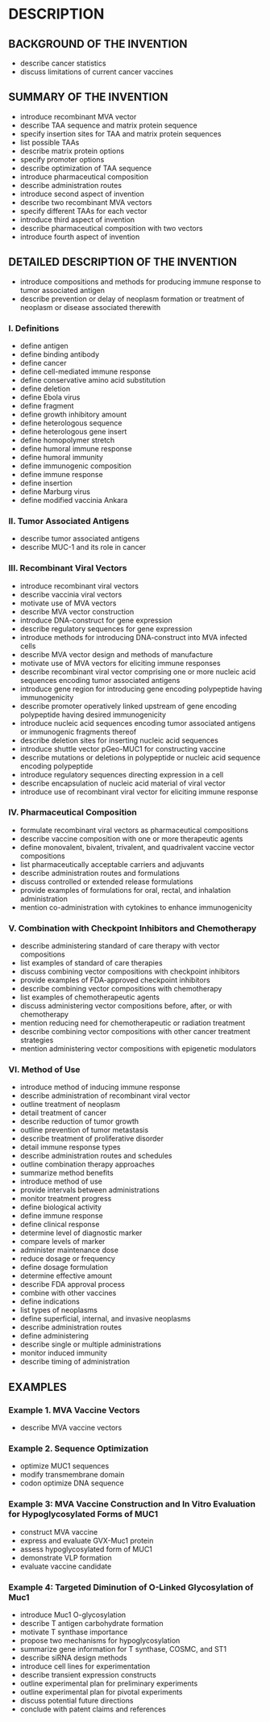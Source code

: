 # DESCRIPTION

## BACKGROUND OF THE INVENTION

- describe cancer statistics
- discuss limitations of current cancer vaccines

## SUMMARY OF THE INVENTION

- introduce recombinant MVA vector
- describe TAA sequence and matrix protein sequence
- specify insertion sites for TAA and matrix protein sequences
- list possible TAAs
- describe matrix protein options
- specify promoter options
- describe optimization of TAA sequence
- introduce pharmaceutical composition
- describe administration routes
- introduce second aspect of invention
- describe two recombinant MVA vectors
- specify different TAAs for each vector
- introduce third aspect of invention
- describe pharmaceutical composition with two vectors
- introduce fourth aspect of invention

## DETAILED DESCRIPTION OF THE INVENTION

- introduce compositions and methods for producing immune response to tumor associated antigen
- describe prevention or delay of neoplasm formation or treatment of neoplasm or disease associated therewith

### I. Definitions

- define antigen
- define binding antibody
- define cancer
- define cell-mediated immune response
- define conservative amino acid substitution
- define deletion
- define Ebola virus
- define fragment
- define growth inhibitory amount
- define heterologous sequence
- define heterologous gene insert
- define homopolymer stretch
- define humoral immune response
- define humoral immunity
- define immunogenic composition
- define immune response
- define insertion
- define Marburg virus
- define modified vaccinia Ankara

### II. Tumor Associated Antigens

- describe tumor associated antigens
- describe MUC-1 and its role in cancer

### III. Recombinant Viral Vectors

- introduce recombinant viral vectors
- describe vaccinia viral vectors
- motivate use of MVA vectors
- describe MVA vector construction
- introduce DNA-construct for gene expression
- describe regulatory sequences for gene expression
- introduce methods for introducing DNA-construct into MVA infected cells
- describe MVA vector design and methods of manufacture
- motivate use of MVA vectors for eliciting immune responses
- describe recombinant viral vector comprising one or more nucleic acid sequences encoding tumor associated antigens
- introduce gene region for introducing gene encoding polypeptide having immunogenicity
- describe promoter operatively linked upstream of gene encoding polypeptide having desired immunogenicity
- introduce nucleic acid sequences encoding tumor associated antigens or immunogenic fragments thereof
- describe deletion sites for inserting nucleic acid sequences
- introduce shuttle vector pGeo-MUC1 for constructing vaccine
- describe mutations or deletions in polypeptide or nucleic acid sequence encoding polypeptide
- introduce regulatory sequences directing expression in a cell
- describe encapsulation of nucleic acid material of viral vector
- introduce use of recombinant viral vector for eliciting immune response

### IV. Pharmaceutical Composition

- formulate recombinant viral vectors as pharmaceutical compositions
- describe vaccine composition with one or more therapeutic agents
- define monovalent, bivalent, trivalent, and quadrivalent vaccine vector compositions
- list pharmaceutically acceptable carriers and adjuvants
- describe administration routes and formulations
- discuss controlled or extended release formulations
- provide examples of formulations for oral, rectal, and inhalation administration
- mention co-administration with cytokines to enhance immunogenicity

### V. Combination with Checkpoint Inhibitors and Chemotherapy

- describe administering standard of care therapy with vector compositions
- list examples of standard of care therapies
- discuss combining vector compositions with checkpoint inhibitors
- provide examples of FDA-approved checkpoint inhibitors
- describe combining vector compositions with chemotherapy
- list examples of chemotherapeutic agents
- discuss administering vector compositions before, after, or with chemotherapy
- mention reducing need for chemotherapeutic or radiation treatment
- describe combining vector compositions with other cancer treatment strategies
- mention administering vector compositions with epigenetic modulators

### VI. Method of Use

- introduce method of inducing immune response
- describe administration of recombinant viral vector
- outline treatment of neoplasm
- detail treatment of cancer
- describe reduction of tumor growth
- outline prevention of tumor metastasis
- describe treatment of proliferative disorder
- detail immune response types
- describe administration routes and schedules
- outline combination therapy approaches
- summarize method benefits
- introduce method of use
- provide intervals between administrations
- monitor treatment progress
- define biological activity
- define immune response
- define clinical response
- determine level of diagnostic marker
- compare levels of marker
- administer maintenance dose
- reduce dosage or frequency
- define dosage formulation
- determine effective amount
- describe FDA approval process
- combine with other vaccines
- define indications
- list types of neoplasms
- define superficial, internal, and invasive neoplasms
- describe administration routes
- define administering
- describe single or multiple administrations
- monitor induced immunity
- describe timing of administration

## EXAMPLES

### Example 1. MVA Vaccine Vectors

- describe MVA vaccine vectors

### Example 2. Sequence Optimization

- optimize MUC1 sequences
- modify transmembrane domain
- codon optimize DNA sequence

### Example 3: MVA Vaccine Construction and In Vitro Evaluation for Hypoglycosylated Forms of MUC1

- construct MVA vaccine
- express and evaluate GVX-Muc1 protein
- assess hypoglycosylated form of MUC1
- demonstrate VLP formation
- evaluate vaccine candidate

### Example 4: Targeted Diminution of O-Linked Glycosylation of Muc1

- introduce Muc1 O-glycosylation
- describe T antigen carbohydrate formation
- motivate T synthase importance
- propose two mechanisms for hypoglycosylation
- summarize gene information for T synthase, COSMC, and ST1
- describe siRNA design methods
- introduce cell lines for experimentation
- describe transient expression constructs
- outline experimental plan for preliminary experiments
- outline experimental plan for pivotal experiments
- discuss potential future directions
- conclude with patent claims and references

